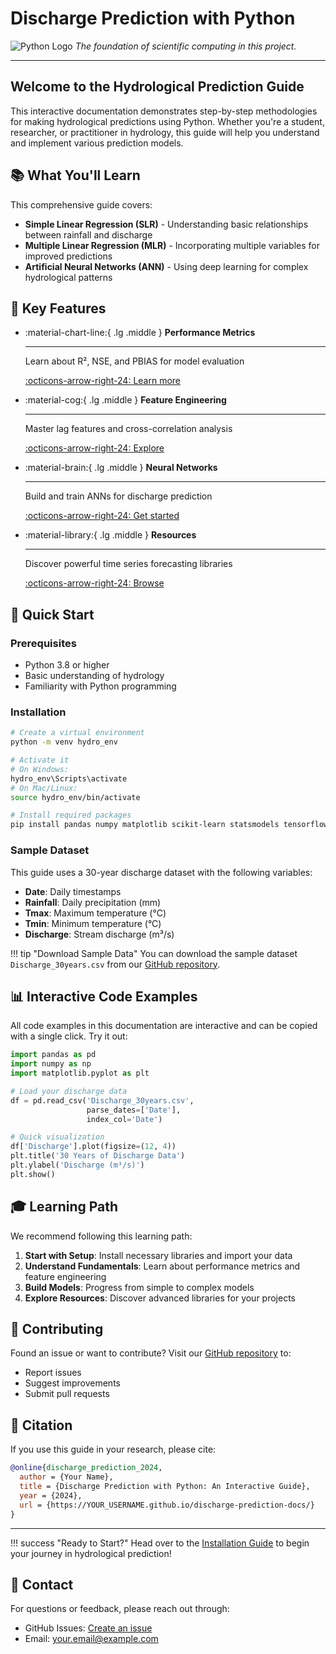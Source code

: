 # Discharge Prediction with Python

![Python Logo](assets/images/Python-Logo.jpg)
*The foundation of scientific computing in this project.*

---

## Welcome to the Hydrological Prediction Guide

This interactive documentation demonstrates step-by-step methodologies for making hydrological predictions using Python. Whether you're a student, researcher, or practitioner in hydrology, this guide will help you understand and implement various prediction models.

## 📚 What You'll Learn

This comprehensive guide covers:

- **Simple Linear Regression (SLR)** - Understanding basic relationships between rainfall and discharge
- **Multiple Linear Regression (MLR)** - Incorporating multiple variables for improved predictions
- **Artificial Neural Networks (ANN)** - Using deep learning for complex hydrological patterns

## 🎯 Key Features

<div class="grid cards" markdown>

- :material-chart-line:{ .lg .middle } **Performance Metrics**

    ---

    Learn about R², NSE, and PBIAS for model evaluation

    [:octicons-arrow-right-24: Learn more](fundamentals/performance-metrics.md)

- :material-cog:{ .lg .middle } **Feature Engineering**

    ---

    Master lag features and cross-correlation analysis

    [:octicons-arrow-right-24: Explore](fundamentals/feature-engineering.md)

- :material-brain:{ .lg .middle } **Neural Networks**

    ---

    Build and train ANNs for discharge prediction

    [:octicons-arrow-right-24: Get started](models/artificial-neural-network.md)

- :material-library:{ .lg .middle } **Resources**

    ---

    Discover powerful time series forecasting libraries

    [:octicons-arrow-right-24: Browse](resources/libraries.md)

</div>

## 🚀 Quick Start

### Prerequisites

- Python 3.8 or higher
- Basic understanding of hydrology
- Familiarity with Python programming

### Installation

```bash
# Create a virtual environment
python -m venv hydro_env

# Activate it
# On Windows:
hydro_env\Scripts\activate
# On Mac/Linux:
source hydro_env/bin/activate

# Install required packages
pip install pandas numpy matplotlib scikit-learn statsmodels tensorflow
```

### Sample Dataset

This guide uses a 30-year discharge dataset with the following variables:
- **Date**: Daily timestamps
- **Rainfall**: Daily precipitation (mm)
- **Tmax**: Maximum temperature (°C)
- **Tmin**: Minimum temperature (°C)
- **Discharge**: Stream discharge (m³/s)

!!! tip "Download Sample Data"
    You can download the sample dataset `Discharge_30years.csv` from our [GitHub repository](https://github.com/YOUR_USERNAME/discharge-prediction-docs/tree/main/sample_data).

## 📊 Interactive Code Examples

All code examples in this documentation are interactive and can be copied with a single click. Try it out:

```python
import pandas as pd
import numpy as np
import matplotlib.pyplot as plt

# Load your discharge data
df = pd.read_csv('Discharge_30years.csv', 
                 parse_dates=['Date'], 
                 index_col='Date')

# Quick visualization
df['Discharge'].plot(figsize=(12, 4))
plt.title('30 Years of Discharge Data')
plt.ylabel('Discharge (m³/s)')
plt.show()
```

## 🎓 Learning Path

We recommend following this learning path:

1. **Start with Setup**: Install necessary libraries and import your data
2. **Understand Fundamentals**: Learn about performance metrics and feature engineering
3. **Build Models**: Progress from simple to complex models
4. **Explore Resources**: Discover advanced libraries for your projects

## 🤝 Contributing

Found an issue or want to contribute? Visit our [GitHub repository](https://github.com/YOUR_USERNAME/discharge-prediction-docs) to:
- Report issues
- Suggest improvements
- Submit pull requests

## 📝 Citation

If you use this guide in your research, please cite:

```bibtex
@online{discharge_prediction_2024,
  author = {Your Name},
  title = {Discharge Prediction with Python: An Interactive Guide},
  year = {2024},
  url = {https://YOUR_USERNAME.github.io/discharge-prediction-docs/}
}
```

---

!!! success "Ready to Start?"
    Head over to the [Installation Guide](setup/installation.md) to begin your journey in hydrological prediction!

## 📧 Contact

For questions or feedback, please reach out through:
- GitHub Issues: [Create an issue](https://github.com/YOUR_USERNAME/discharge-prediction-docs/issues)
- Email: your.email@example.com